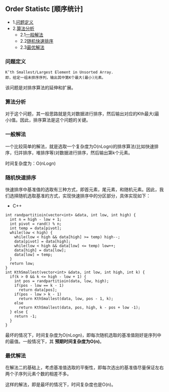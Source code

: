 ## Order Statistc [顺序统计]

  * 1.[问题定义](#问题定义)
  * 2.[算法分析](#算法分析)
    * 2.1[一般解法](#一般解法)
    * 2.2[随机快速排序](#随机快速排序)
    * 2.3[最优解法](#最优解法)

### 问题定义

```
K’th Smallest/Largest Element in Unsorted Array.
即，给定一组未排序序列，输出其中第K个最大(最小)元素。
```
该问题是对排序算法的延伸和扩展。

### 算法分析

对于这个问题，其一般思路就是先对数据进行排序，然后输出对应的Kth最大(最小)值。因此，排序算法是这个问题的关键。

### 一般解法

一个比较简单的解法，就是选取一个复杂度为O(nLogn)的排序算法(比如快速排序，归并排序，堆排序等)对数据进行排序，然后输出第k个元素。

时间复杂度为：O(nLogn)

### 随机快速排序

快速排序中基准值的选取有三种方式，即首元素，尾元素，和随机元素。因此，我们选择随机选取基准的方式，实现快速排序中的分区部分，具体实现如下：

* C++

```
int randpartitioin(vector<int> &data, int low, int high) {
  int n = high - low + 1;
  int pivot = rand() % n;
  int temp = data[pivot];
  while(low < high) {
    while(low < high && data[high] >= temp) high--;
    data[pivot] = data[high];
    while(low < high && data[low] <= temp) low++;
    data[high] = data[low];
    data[low] = temp;
  }
  return low;
}
int KthSmallest(vector<int> &data, int low, int high, int k) {
  if(k > 0 && k <= high - low + 1) {
    int pos = randpartitioin(data, low, high);
    if(pos - low == k - 1)
      return data[pos];
    if(pos - low > k - 1)
      return KthSmallest(data, low, pos - 1, k);
    else
      return KthSmallest(data, pos, high, k - pos + low -1);
  } else {
    return -1;
  }
}
```

最坏的情况下，时间复杂度为O(nLogn)，即每次随机选取的基准值刚好是序列中的最值。一般情况下，其 **预期时间复杂度为O(n)**。

### 最优解法

在解法二的基础上，考虑基准值选取的平衡性，即每次选出的基准值尽量保证左右两个子序列元素个数的相差不多。

这样的解法，即是最坏的情况下，时间复杂度也是O(n)。
